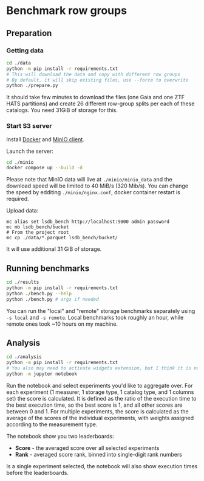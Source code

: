 # Benchmark row groups

## Preparation

### Getting data

```sh
cd ./data
python -m pip install -r requirements.txt
# This will download the data and copy with different row groups
# By default, it will skip existing files, use --force to overwrite
python ./prepare.py
```

It should take few minutes to download the files (one Gaia and one ZTF HATS partitions)
and create 26 different row-group splits per each of these catalogs.
You need 31GiB of storage for this.

### Start S3 server

Install [Docker](https://docs.docker.com/get-docker/) and [MinIO client](https://github.com/minio/mc).

Launch the server:

```sh
cd ./minio
docker compose up --build -d
```

Please note that MinIO data will live at `./minio/minio_data` and the download speed will be limited to 40 MiB/s (320 Mib/s).
You can change the speed by edditing `./minio/nginx.conf`, docker container restart is required.

Upload data:

```
mc alias set lsdb_bench http://localhost:9000 admin password
mc mb lsdb_bench/bucket
# From the project root
mc cp ./data/*.parquet lsdb_bench/bucket/
```

It will use additional 31 GiB of storage.

## Running benchmarks

```sh
cd ./results
python -m pip install -r requirements.txt
python ./bench.py --help
python ./bench.py # args if needed
```

You can run the "local" and "remote" storage benchmarks separately using `-s local` and `-s remote`.
Local benchmarks took roughly an hour, while remote ones took ~10 hours on my machine.

## Analysis

```sh
cd ./analysis
python -m pip install -r requirements.txt
# You also may need to activate widgets extension, but I think it is not required with the modern jupyter
python -m jupyter notebook
```

Run the notebook and select experiments you'd like to aggregate over.
For each experiment (1 measurer, 1 storage type, 1 catalog type, and 1 columns set) the score is calculated.
It is defined as the ratio of the execution time to the best execution time, so the best score is 1,
and all other scores are between 0 and 1.
For multiple experiments, the score is calculated as the average of the scores of the individual experiments,
with weights assigned according to the measurement type.

The notebook show you two leaderboards:
- **Score** - the averaged score over all selected experiments
- **Rank** - averaged score rank, binned into single-digit rank numbers

Is a single experiment selected, the notebook will also show execution times before the leaderboards.
